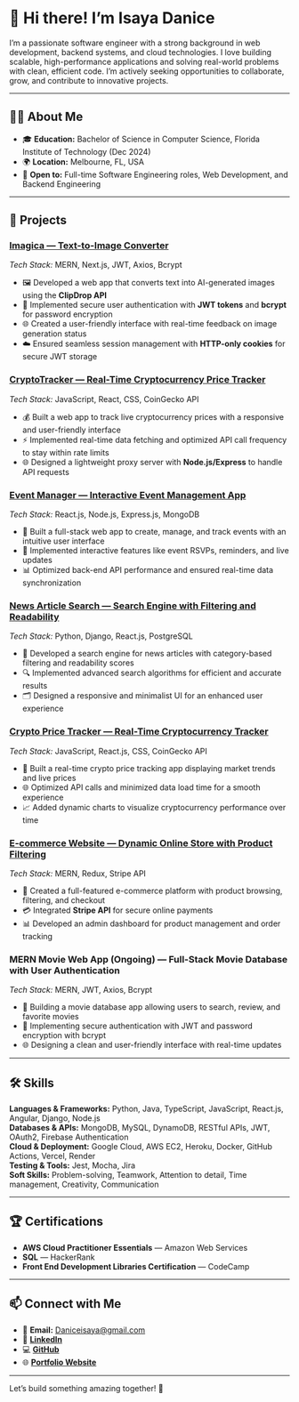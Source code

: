 # 👋 Hi there! I’m Isaya Danice  

I’m a passionate software engineer with a strong background in web development, backend systems, and cloud technologies. I love building scalable, high-performance applications and solving real-world problems with clean, efficient code. I’m actively seeking opportunities to collaborate, grow, and contribute to innovative projects.

---

## 🧑‍💻 About Me  
- 🎓 **Education:** Bachelor of Science in Computer Science, Florida Institute of Technology (Dec 2024)  
- 🌍 **Location:** Melbourne, FL, USA  
- 💼 **Open to:** Full-time Software Engineering roles, Web Development, and Backend Engineering  

---

## 🚀 Projects  
### [Imagica — Text-to-Image Converter](https://imagica-frontend.onrender.com/)  
*Tech Stack:* MERN, Next.js, JWT, Axios, Bcrypt  
- 🖼 Developed a web app that converts text into AI-generated images using the **ClipDrop API**  
- 🔐 Implemented secure user authentication with **JWT tokens** and **bcrypt** for password encryption  
- 🌐 Created a user-friendly interface with real-time feedback on image generation status  
- ☁️ Ensured seamless session management with **HTTP-only cookies** for secure JWT storage  

### [CryptoTracker — Real-Time Cryptocurrency Price Tracker](https://crypto-one-xi.vercel.app/)  
*Tech Stack:* JavaScript, React, CSS, CoinGecko API  
- 💰 Built a web app to track live cryptocurrency prices with a responsive and user-friendly interface  
- ⚡ Implemented real-time data fetching and optimized API call frequency to stay within rate limits  
- 🌐 Designed a lightweight proxy server with **Node.js/Express** to handle API requests  

### [Event Manager — Interactive Event Management App](https://ottyze.github.io/event-manager/)  
*Tech Stack:* React.js, Node.js, Express.js, MongoDB  
- 📅 Built a full-stack web app to create, manage, and track events with an intuitive user interface  
- 🎉 Implemented interactive features like event RSVPs, reminders, and live updates  
- 📊 Optimized back-end API performance and ensured real-time data synchronization  

### [News Article Search — Search Engine with Filtering and Readability](https://react-news-article-search.vercel.app/) 
*Tech Stack:* Python, Django, React.js, PostgreSQL  
- 📰 Developed a search engine for news articles with category-based filtering and readability scores  
- 🔍 Implemented advanced search algorithms for efficient and accurate results  
- 🗂 Designed a responsive and minimalist UI for an enhanced user experience  

### [Crypto Price Tracker — Real-Time Cryptocurrency Tracker](https://crypto-one-xi.vercel.app/)  
*Tech Stack:* JavaScript, React.js, CSS, CoinGecko API  
- 💸 Built a real-time crypto price tracking app displaying market trends and live prices  
- 🌐 Optimized API calls and minimized data load time for a smooth experience  
- 📈 Added dynamic charts to visualize cryptocurrency performance over time  

### [E-commerce Website — Dynamic Online Store with Product Filtering](https://ravn-merchandise.vercel.app/)  
*Tech Stack:* MERN, Redux, Stripe API  
- 🛒 Created a full-featured e-commerce platform with product browsing, filtering, and checkout  
- 💳 Integrated **Stripe API** for secure online payments  
- 📊 Developed an admin dashboard for product management and order tracking  

### MERN Movie Web App (Ongoing) — Full-Stack Movie Database with User Authentication  
*Tech Stack:* MERN, JWT, Axios, Bcrypt  
- 🎥 Building a movie database app allowing users to search, review, and favorite movies  
- 🔐 Implementing secure authentication with JWT and password encryption with bcrypt  
- 🌐 Designing a clean and user-friendly interface with real-time updates  

---

## 🛠️ Skills  
**Languages & Frameworks:** Python, Java, TypeScript, JavaScript, React.js, Angular, Django, Node.js  
**Databases & APIs:** MongoDB, MySQL, DynamoDB, RESTful APIs, JWT, OAuth2, Firebase Authentication  
**Cloud & Deployment:** Google Cloud, AWS EC2, Heroku, Docker, GitHub Actions, Vercel, Render  
**Testing & Tools:** Jest, Mocha, Jira  
**Soft Skills:** Problem-solving, Teamwork, Attention to detail, Time management, Creativity, Communication  

---

## 🏆 Certifications  
- **AWS Cloud Practitioner Essentials** — Amazon Web Services  
- **SQL** — HackerRank  
- **Front End Development Libraries Certification** — CodeCamp  

---

## 📫 Connect with Me  
- 📧 **Email:** Daniceisaya@gmail.com  
- 💼 [**LinkedIn**](https://www.linkedin.com/in/isaya-danice)  
- 💻 [**GitHub**](https://github.com/ottyze)  
- 🌐 [**Portfolio Website**](https://my-portfolio-isaya-danice.vercel.app)  

---

Let’s build something amazing together! 🚀

